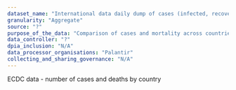 ```yaml
---
dataset_name: "International data daily dump of cases (infected, recovered, fatalities)"
granularity: "Aggregate"
source: "?"
purpose_of_the_data: "Comparison of cases and mortality across countries to support monitoring of outbreak and response."
data_controller: "?"
dpia_inclusion: "N/A"
data_processor_organisations: "Palantir"
collecting_and_sharing_governance: "N/A"
---
```

ECDC data - number of cases and deaths by country